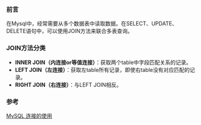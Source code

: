 
### 前言

在Mysql中，经常需要从多个数据表中读取数据。在SELECT、UPDATE、DELETE语句中，可以使用JOIN方法来联合多表查询。

### JOIN方法分类

- **INNER JOIN（内连接or等值连接）**：获取两个table中字段匹配关系的记录。
- **LEFT JOIN（左连接）**：获取左table所有记录，即使右table没有对应匹配的记录。
- **RIGHT JOIN（右连接）**：与LEFT JOIN相反。



### 参考

[MySQL 连接的使用](https://www.runoob.com/mysql/mysql-join.html)

